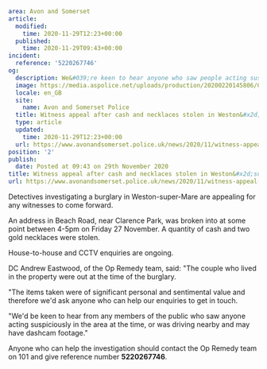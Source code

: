 ```yaml
area: Avon and Somerset
article:
  modified:
    time: 2020-11-29T12:23+00:00
  published:
    time: 2020-11-29T09:43+00:00
incident:
  reference: '5220267746'
og:
  description: We&#039;re keen to hear anyone who saw people acting suspiciously in the Beach Road area on the afternoon of Friday 27 November.
  image: https://media.aspolice.net/uploads/production/20200220145806/Can-You-Help_Car-1.jpg
  locale: en_GB
  site:
    name: Avon and Somerset Police
  title: Witness appeal after cash and necklaces stolen in Weston&#x2d;super&#x2d;Mare | Avon and Somerset Police
  type: article
  updated:
    time: 2020-11-29T12:23+00:00
  url: https://www.avonandsomerset.police.uk/news/2020/11/witness-appeal-after-cash-and-necklaces-stolen-in-weston-super-mare/
position: '2'
publish:
  date: Posted at 09:43 on 29th November 2020
title: Witness appeal after cash and necklaces stolen in Weston&#x2d;super&#x2d;Mare | Avon and Somerset Police
url: https://www.avonandsomerset.police.uk/news/2020/11/witness-appeal-after-cash-and-necklaces-stolen-in-weston-super-mare/
```

Detectives investigating a burglary in Weston-super-Mare are appealing for any witnesses to come forward.

An address in Beach Road, near Clarence Park, was broken into at some point between 4-5pm on Friday 27 November. A quantity of cash and two gold necklaces were stolen.

House-to-house and CCTV enquiries are ongoing.

DC Andrew Eastwood, of the Op Remedy team, said: "The couple who lived in the property were out at the time of the burglary.

"The items taken were of significant personal and sentimental value and therefore we'd ask anyone who can help our enquiries to get in touch.

"We'd be keen to hear from any members of the public who saw anyone acting suspiciously in the area at the time, or was driving nearby and may have dashcam footage."

Anyone who can help the investigation should contact the Op Remedy team on 101 and give reference number **5220267746**.
